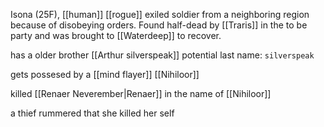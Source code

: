 Isona (25F), [[human]] [[rogue]] exiled soldier from a neighboring region because of disobeying orders. Found half-dead by [[Traris]] in the to be party and was brought to [[Waterdeep]] to recover.

has a older brother [[Arthur silverspeak]]
potential last name: `silverspeak`

gets possesed by a [[mind flayer]] [[Nihiloor]]

killed [[Renaer Neverember|Renaer]] in the name of [[Nihiloor]]

a thief rummered that she killed her self


